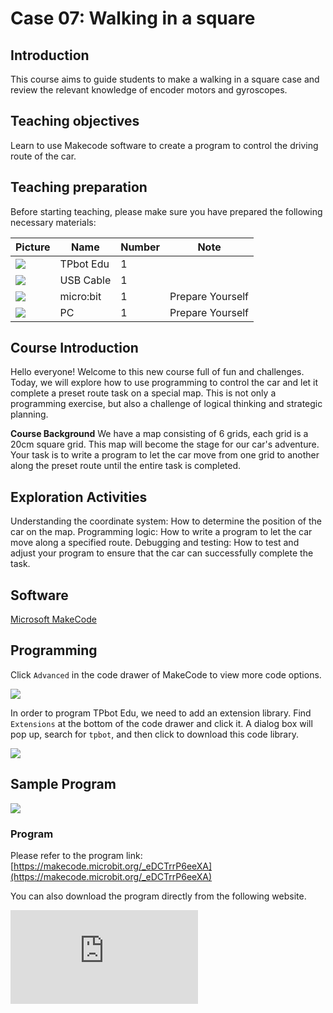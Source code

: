 ﻿---
sidebar_position: 7
sidebar_label: Walking in a square
---

# Case 07: Walking in a square

## Introduction

This course aims to guide students to make a walking in a square case and review the relevant knowledge of encoder motors and gyroscopes.

## Teaching objectives

Learn to use Makecode software to create a program to control the driving route of the car.

## Teaching preparation

Before starting teaching, please make sure you have prepared the following necessary materials:

| Picture | Name | Number | Note |
|---|---|---|---|
| ![](https://wiki-media-ef.oss-cn-hongkong.aliyuncs.com/docs/microbit/microbit-smart-car/microbit-tpbot-edu/TPBot_tianpeng_edu.png)| TPbot Edu | 1 |   |
| ![](https://wiki-media-ef.oss-cn-hongkong.aliyuncs.com/docs/microbit/interesting-case/cutebot-fun-football-game-kit/cases-libraries/images/USB-data-cable.png) | USB Cable | 1 |   |
| ![](https://wiki-media-ef.oss-cn-hongkong.aliyuncs.com/docs/microbit/interesting-case/cutebot-fun-football-game-kit/cases-libraries/images/microbit.png) | micro:bit | 1 | Prepare Yourself |
| ![](https://wiki-media-ef.oss-cn-hongkong.aliyuncs.com/docs/microbit/interesting-case/cutebot-fun-football-game-kit/cases-libraries/images/pc.png) | PC | 1 | Prepare Yourself |

## Course Introduction

Hello everyone! Welcome to this new course full of fun and challenges. Today, we will explore how to use programming to control the car and let it complete a preset route task on a special map. This is not only a programming exercise, but also a challenge of logical thinking and strategic planning.

**Course Background**
We have a map consisting of 6 grids, each grid is a 20cm square grid. This map will become the stage for our car's adventure. Your task is to write a program to let the car move from one grid to another along the preset route until the entire task is completed.

## Exploration Activities

Understanding the coordinate system: How to determine the position of the car on the map.
Programming logic: How to write a program to let the car move along a specified route.
Debugging and testing: How to test and adjust your program to ensure that the car can successfully complete the task.

## Software

[Microsoft MakeCode](https://makecode.microbit.org/#)

## Programming

Click `Advanced` in the code drawer of MakeCode to view more code options.

![](https://wiki-media-ef.oss-cn-hongkong.aliyuncs.com/docs/microbit/interesting-case/classroom-science-pack/images/classroom-science-pack-add-extensions-02.png)

In order to program TPbot Edu, we need to add an extension library. Find `Extensions` at the bottom of the code drawer and click it. A dialog box will pop up, search for `tpbot`, and then click to download this code library.

![](https://wiki-media-ef.oss-cn-hongkong.aliyuncs.com/docs/microbit/microbit-smart-car/microbit-tpbot/images/TPBot_tianpeng_case_01_03.png)


## Sample Program

![](https://wiki-media-ef.oss-cn-hongkong.aliyuncs.com/docs/microbit/microbit-smart-car/microbit-tpbot-edu/TPBot_tianpeng_edu_case_07_07.png)

### Program

Please refer to the program link: [https://makecode.microbit.org/_eDCTrrP6eeXA](https://makecode.microbit.org/_eDCTrrP6eeXA)

You can also download the program directly from the following website.

<div
    style={{
        position: 'relative',
        paddingBottom: '60%',
        overflow: 'hidden',
    }}
>
    <iframe
        src="https://makecode.microbit.org/_eDCTrrP6eeXA"
        frameborder="0"
        sandbox="allow-popups allow-forms allow-scripts allow-same-origin"
        style={{
            position: 'absolute',
            width: '100%',
            height: '100%',
        }}
    />
</div>


## Conclusion

When turned on, the car drives along the predetermined route.

## Extended knowledge

**Coordinate system**

A coordinate system is a method used in mathematics and physics to determine the position of a point in space. The following is a brief introduction to the basic knowledge of coordinates:

**One-dimensional coordinate system (number axis)**

The simplest coordinate system is one-dimensional, usually represented by a straight line, called a number axis.

On the number axis, each point has a numerical coordinate, which can be positive, negative, or zero.

The positive direction on the number axis is usually to the right and the negative direction is to the left.

**Two-dimensional coordinate system (plane rectangular coordinate system)**

The two-dimensional coordinate system extends the one-dimensional system and allows us to determine the position of a point on a plane.

It consists of two mutually perpendicular number axes, usually called the x-axis (horizontal) and the y-axis (vertical).

The point where these two axes intersect is called the origin, and its coordinates are (0, 0).

A point on any plane can be determined by a pair of numerical coordinates (x, y), where x represents the horizontal position and y represents the vertical position.
**Three-dimensional coordinate system (Cartesian coordinate system in space)**
The three-dimensional coordinate system further extends the two-dimensional system, allowing us to determine the position of points in three-dimensional space.
It consists of three mutually perpendicular axes, usually called the x-axis, y-axis, and z-axis.
The point where these three axes intersect is also the origin, and its coordinates are (0, 0, 0).
Any point in space can be determined by three numerical coordinates (x, y, z), where x, y, and z represent the position of the point on the three axes respectively.
**Representation of coordinates**
In a coordinate system, coordinates are usually represented in the form of ordered pairs or ordered triplets.
For example, in a two-dimensional coordinate system, the coordinates of point A can be represented as (3, 4), indicating that point A is 3 units away from the origin on the x-axis and 4 units away from the origin on the y-axis.
In a three-dimensional coordinate system, the coordinates of point B can be expressed as (2, 5, -1), which means that point B is 2 units away from the origin on the x-axis, 5 units away from the origin on the y-axis, and 1 unit away from the origin on the z-axis.
**Application of coordinates**
Coordinate systems are widely used in mathematics, physics, engineering, computer graphics and other fields.
In map making and navigation, coordinate systems are used to determine geographic locations.
In computer graphics and game development, coordinate systems are used to determine the position of objects on the screen.
Understanding coordinate systems is the basis for understanding more complex mathematical concepts and participating in many scientific and technological activities.
